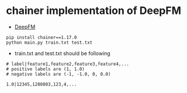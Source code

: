 # chainer implementation of DeepFM

- [DeepFM](https://arxiv.org/abs/1703.04247)

```
pip install chainer==1.17.0
python main.py train.txt test.txt
```

- train.txt and test.txt should be following

```
# label|feature1,feature2,feature3,feature4,...
# positive labels are (1, 1.0)
# negative labels are (-1, -1.0, 0, 0.0)

1.0|12345,1280803,123,4,...
```